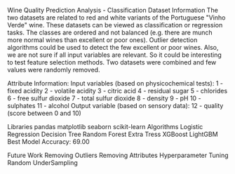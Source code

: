 Wine Quality Prediction Analysis - Classification
Dataset Information
The two datasets are related to red and white variants of the Portuguese "Vinho Verde" wine. These datasets can be viewed as classification or regression tasks. The classes are ordered and not balanced (e.g. there are munch more normal wines than excellent or poor ones). Outlier detection algorithms could be used to detect the few excellent or poor wines. Also, we are not sure if all input variables are relevant. So it could be interesting to test feature selection methods. Two datasets were combined and few values were randomly removed.

Attribute Information:
Input variables (based on physicochemical tests):
1 - fixed acidity
2 - volatile acidity
3 - citric acid
4 - residual sugar
5 - chlorides
6 - free sulfur dioxide
7 - total sulfur dioxide
8 - density
9 - pH
10 - sulphates
11 - alcohol
Output variable (based on sensory data):
12 - quality (score between 0 and 10)


Libraries
pandas
matplotlib
seaborn
scikit-learn
Algorithms
Logistic Regression
Decision Tree
Random Forest
Extra Tress
XGBoost
LightGBM
Best Model Accuracy: 69.00

Future Work
Removing Outliers
Removing Attributes
Hyperparameter Tuning
Random UnderSampling